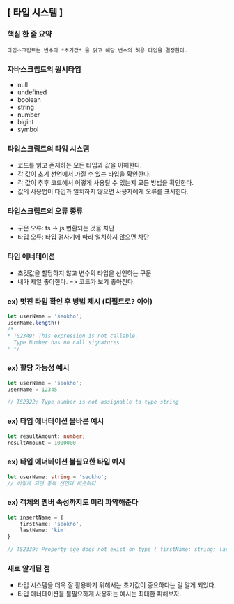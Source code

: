 ## [ 타입 시스템 ]

### 핵심 한 줄 요약
    타입스크립트는 변수의 *초기값* 을 읽고 해당 변수의 허용 타입을 결정한다.


### 자바스크립트의 원시타입
- null
- undefined
- boolean
- string
- number
- bigint
- symbol

### 타입스크립트의 타입 시스템
- 코드를 읽고 존재하는 모든 타입과 값을 이해한다.
- 각 값이 초기 선언에서 가질 수 있는 타입을 확인한다.
- 각 값이 추후 코드에서 어떻게 사용될 수 있는지 모든 방법을 확인한다.
- 값의 사용법이 타입과 일치하지 않으면 사용자에게 오류를 표시한다.

### 타입스크립트의 오류 종류
- 구문 오류: ts -> js 변환되는 것을 차단
- 타입 오류: 타입 검사기에 따라 일치하지 않으면 차단

### 타입 에너테이션
- 초깃값을 할당하지 않고 변수의 타입을 선언하는 구문
- 내가 제일 좋아한다. => 코드가 보기 좋아진다.

### ex) 멋진 타입 확인 후 방법 제시 (디펄트로? 이야)
```typescript
let userName = 'seokho';
userName.length()
/*
* TS2349: This expression is not callable.
  Type Number has no call signatures
* */
```

### ex) 할당 가능성 예시
```typescript
let userName = 'seokho';
userName = 12345

// TS2322: Type number is not assignable to type string
```

### ex) 타입 에너테이션 올바른 예시
```typescript
let resultAmount: number;
resultAmount = 1000000
```

### ex) 타입 에너테이션 불필요한 타입 예시
```typescript
let userName: string = 'seokho';
// 이렇게 되면 중복 선언과 비슷하다.
```

### ex) 객체의 멤버 속성까지도 미리 파악해준다
```typescript
let insertName = {
    firstName: 'seokho',
    lastName: 'kim'
}

// TS2339: Property age does not exist on type { firstName: string; lastName: string; }
```

### 새로 알게된 점
- 타입 시스템을 더욱 잘 활용하기 위해서는 초기값이 중요하다는 걸 알게 되었다.
- 타입 에너테이션을 불필요하게 사용하는 예시는 최대한 피해보자.
